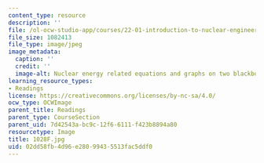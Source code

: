```yaml
---
content_type: resource
description: ''
file: /ol-ocw-studio-app/courses/22-01-introduction-to-nuclear-engineering-and-ionizing-radiation-fall-2016/02dd58fb4d96e28099435513fac5ddf0_1028F.jpg
file_size: 1082413
file_type: image/jpeg
image_metadata:
  caption: ''
  credit: ''
  image-alt: Nuclear energy related equations and graphs on two blackboards.
learning_resource_types:
- Readings
license: https://creativecommons.org/licenses/by-nc-sa/4.0/
ocw_type: OCWImage
parent_title: Readings
parent_type: CourseSection
parent_uid: 7d42543a-bc9c-12f6-6111-f423b8894a80
resourcetype: Image
title: 1028F.jpg
uid: 02dd58fb-4d96-e280-9943-5513fac5ddf0
---
```

